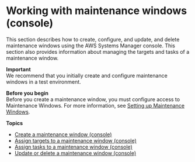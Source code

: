 # Working with maintenance windows \(console\)<a name="sysman-maintenance-working"></a>

This section describes how to create, configure, and update, and delete maintenance windows using the AWS Systems Manager console\. This section also provides information about managing the targets and tasks of a maintenance window\.

**Important**  
We recommend that you initially create and configure maintenance windows in a test environment\. 

**Before you begin**  
Before you create a maintenance window, you must configure access to Maintenance Windows\. For more information, see [Setting up Maintenance Windows](sysman-maintenance-permissions.md)\.

**Topics**
+ [Create a maintenance window \(console\)](sysman-maintenance-create-mw.md)
+ [Assign targets to a maintenance window \(console\)](sysman-maintenance-assign-targets.md)
+ [Assign tasks to a maintenance window \(console\)](sysman-maintenance-assign-tasks.md)
+ [Update or delete a maintenance window \(console\)](sysman-maintenance-update.md)